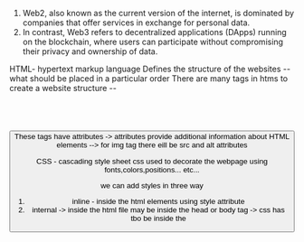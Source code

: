 1) Web2, also known as the current version of the internet, is dominated by companies that offer services in exchange for personal data. 
2) In contrast, Web3 refers to decentralized applications (DApps) running on the blockchain, where users can participate without compromising their privacy and ownership of data.

HTML- hypertext markup language
Defines the structure of the websites -- what should be placed in a particular order 
There are many tags in htms to create a website structure -- <h1> <img> <p> <a> <button> <form>
These tags have attributes -> attributes provide additional information about HTML elements --> for img tag there eill be src and alt attributes 


CSS - cascading style sheet
css used to decorate the webpage using fonts,colors,positions... etc...

we can add styles in three way 
1) inline - inside the html elements using style attribute
2) internal -> inside the html file may be inside the head or body tag -> css has tbo be inside the <style> tag
3) external -> using external file may be common file for many files

there are many things in css learn by experience and use tailwind css this will easy to code having prebuild class names

Always use chrome developer tools to debug the CSS easily -> we can change the things and look how it will look dynamicaly



